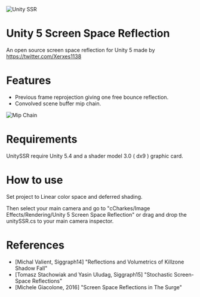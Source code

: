 ![Unity SSR](https://www.dropbox.com/s/9plveijkg0cm14c/UnitySSRV2.png?dl=0)

# Unity 5 Screen Space Reflection

An open source screen space reflection for Unity 5 made by https://twitter.com/Xerxes1138

# Features

* Previous frame reprojection giving one free bounce reflection.
* Convolved scene buffer mip chain.

![Mip Chain](https://www.dropbox.com/s/buba77yx04812tl/MipChain.png?dl=0)


# Requirements

UnitySSR require Unity 5.4 and a shader model 3.0 ( dx9 ) graphic card.

# How to use

Set project to Linear color space and deferred shading.

Then select your main camera and go to "cCharkes/Image Effects/Rendering/Unity 5 Screen Space Reflection" or drag and drop the unitySSR.cs to your main camera inspector.

# References

- [Michal Valient, Siggraph14] "Reflections and Volumetrics of Killzone Shadow Fall"
- [Tomasz Stachowiak and Yasin Uludag, Siggraph15] "Stochastic Screen-Space Reflections"
- [Michele Giacolone, 2016] "Screen Space Reflections in The Surge"
